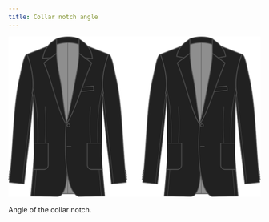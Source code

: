 ```yaml
---
title: Collar notch angle
---
```


![Collar notch angle](collarnotchangle.svg)

Angle of the collar notch.
